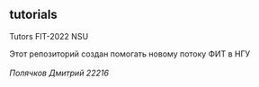 ## tutorials
Tutors FIT-2022 NSU

Этот репозиторий создан помогать новому потоку ФИТ в НГУ<br><br>
*Полячков Дмитрий 22216*
